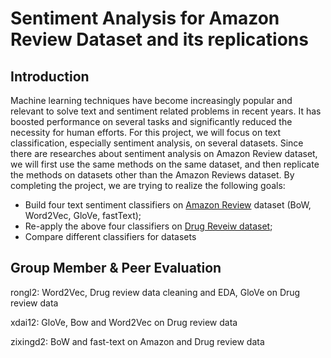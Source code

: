 # Sentiment Analysis for Amazon Review Dataset and its replications

## Introduction
Machine learning techniques have become increasingly popular and relevant to solve text and sentiment related problems in recent years. It has boosted performance on several tasks and significantly reduced the necessity for human efforts. For this project, we will focus on text classification, especially sentiment analysis, on several datasets. Since there are researches about sentiment analysis on Amazon Review dataset, we will first use the same methods on the same dataset, and then replicate the methods on datasets other than the Amazon Reviews dataset. By completing the project, we are trying to realize the following goals:
- Build four text sentiment classifiers on [Amazon Review](https://drive.google.com/drive/folders/14vWNcYX7ajd2YjPbf6Vi9cY35q3kq8ZE) dataset (BoW, Word2Vec, GloVe, fastText);
- Re-apply the above four classifiers on [Drug Reveiw dataset](https://archive.ics.uci.edu/ml/datasets/Drug+Review+Dataset+%28Drugs.com%29);
- Compare different classifiers for datasets



## Group Member & Peer Evaluation

rongl2: Word2Vec, Drug review data cleaning and EDA, GloVe on Drug review data

xdai12: GloVe, Bow and Word2Vec on Drug review data

zixingd2: BoW and fast-text on Amazon and Drug review data
